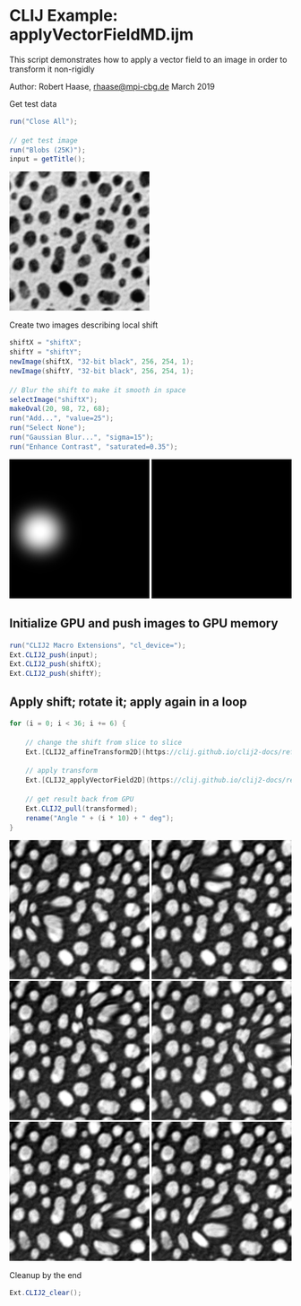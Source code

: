 

# CLIJ Example: applyVectorFieldMD.ijm

This script demonstrates how to apply a vector field
to an image in order to transform it non-rigidly

Author: Robert Haase, rhaase@mpi-cbg.de
March 2019

Get test data

```java
run("Close All");

// get test image
run("Blobs (25K)");
input = getTitle();

```
<a href="image_1587212184330.png"><img src="image_1587212184330.png" width="250" alt="blobs.gif"/></a>

Create two images describing local shift

```java
shiftX = "shiftX";
shiftY = "shiftY";
newImage(shiftX, "32-bit black", 256, 254, 1);
newImage(shiftY, "32-bit black", 256, 254, 1);

// Blur the shift to make it smooth in space
selectImage("shiftX");
makeOval(20, 98, 72, 68);
run("Add...", "value=25");
run("Select None");
run("Gaussian Blur...", "sigma=15");
run("Enhance Contrast", "saturated=0.35");

```
<a href="image_1587212188199.png"><img src="image_1587212188199.png" width="250" alt="shiftX"/></a>
<a href="image_1587212188209.png"><img src="image_1587212188209.png" width="250" alt="shiftY"/></a>

## Initialize GPU and push images to GPU memory

```java
run("CLIJ2 Macro Extensions", "cl_device=");
Ext.CLIJ2_push(input);
Ext.CLIJ2_push(shiftX);
Ext.CLIJ2_push(shiftY);

```

## Apply shift; rotate it; apply again in a loop

```java
for (i = 0; i < 36; i += 6) {

	// change the shift from slice to slice
	Ext.[CLIJ2_affineTransform2D](https://clij.github.io/clij2-docs/reference_affineTransform2D)(shiftX, rotatedShiftX, "-center rotate=" + (i * 10) + " center");
	
	// apply transform
	Ext.[CLIJ2_applyVectorField2D](https://clij.github.io/clij2-docs/reference_applyVectorField2D)(input, rotatedShiftX, shiftY, transformed);

	// get result back from GPU
	Ext.CLIJ2_pull(transformed);
	rename("Angle " + (i * 10) + " deg");
}

```
<a href="image_1587212192189.png"><img src="image_1587212192189.png" width="250" alt="Angle 0 deg"/></a>
<a href="image_1587212192239.png"><img src="image_1587212192239.png" width="250" alt="Angle 60 deg"/></a>
<a href="image_1587212192294.png"><img src="image_1587212192294.png" width="250" alt="Angle 120 deg"/></a>
<a href="image_1587212192343.png"><img src="image_1587212192343.png" width="250" alt="Angle 180 deg"/></a>
<a href="image_1587212192392.png"><img src="image_1587212192392.png" width="250" alt="Angle 240 deg"/></a>
<a href="image_1587212192452.png"><img src="image_1587212192452.png" width="250" alt="Angle 300 deg"/></a>

Cleanup by the end

```java
Ext.CLIJ2_clear();
```



```
```
